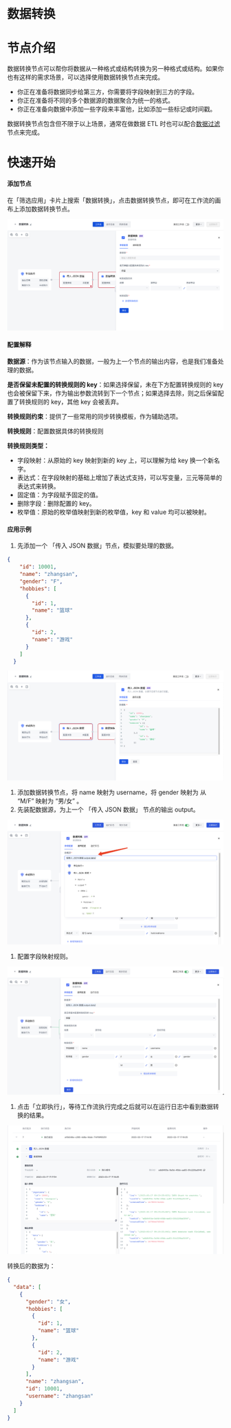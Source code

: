 # 数据转换

# 节点介绍

数据转换节点可以帮你将数据从一种格式或结构转换为另一种格式或结构。如果你也有这样的需求场景，可以选择使用数据转换节点来完成。

- 你正在准备将数据同步给第三方，你需要将字段映射到三方的字段。
- 你正在准备将不同的多个数据源的数据聚合为统一的格式。
- 你正在准备向数据中添加一些字段来丰富他，比如添加一些标记或时间戳。

数据转换节点包含但不限于以上场景，通常在做数据 ETL 时也可以配合[数据过滤](https://steamory.feishu.cn/wiki/wikcnYVzh5ARbSi4qrrDtUWSkCd)节点来完成。

# 快速开始

#### 添加节点

在「筛选应用」卡片上搜索「数据转换」，点击数据转换节点，即可在工作流的画布上添加数据转换节点。

![](../static/boxcnhE6SGcFR12uc26nj2cCVCb.png)

#### 配置解释

<strong>数据源</strong>：作为该节点输入的数据，一般为上一个节点的输出内容，也是我们准备处理的数据。

<strong>是否保留未配置的转换</strong><strong>规则</strong><strong>的 key</strong>：如果选择保留，未在下方配置转换规则的 key 也会被保留下来，作为输出参数流转到下一个节点；如果选择去除，则之后保留配置了转换规则的 key，其他 key 会被丢弃。

<strong>转换</strong><strong>规则</strong><strong>约束</strong>：提供了一些常用的同步转换模板，作为辅助选项。

<strong>转换</strong><strong>规则</strong>：配置数据具体的转换规则

<strong>转换</strong><strong>规则</strong><strong>类型：</strong>

- 字段映射：从原始的 key 映射到新的 key 上，可以理解为给 key 换一个新名字。
- 表达式：在字段映射的基础上增加了表达式支持，可以写变量，三元等简单的表达式来转换。
- 固定值：为字段赋予固定的值。
- 删除字段：删除配置的 key。
- 枚举值：原始的枚举值映射到新的枚举值，key 和 value 均可以被映射。

#### 应用示例

1. 先添加一个 「传入 JSON 数据」节点，模拟要处理的数据。

```json
{
    "id": 10001,
    "name": "zhangsan",
    "gender": "F",
    "hobbies": [
      {
        "id": 1,
        "name": "篮球"
      },
      {
        "id": 2,
        "name": "游戏"
      }
    ]
  }
```

![](../static/boxcnJmQ6QouNAkwCoVu3fNVJKb.png)

1. 添加数据转换节点，将 name 映射为 username，将 gender 映射为 从 “M/F” 映射为 “男/女” 。
2. 先装配数据源，为上一个 「传入 JSON 数据」 节点的输出 output。

![](../static/boxcn95QAlYlUrGfcYcqKHbb90e.png)

1. 配置字段映射规则。

![](../static/boxcnCbBjrmVnKdBfeJnypmMZYg.png)

1. 点击「立即执行」，等待工作流执行完成之后就可以在运行日志中看到数据转换的结果。

![](../static/boxcnGokRdYPWX9RgL2WgrtO46g.png)

转换后的数据为：

```json
{
  "data": [
    {
      "gender": "女",
      "hobbies": [
        {
          "id": 1,
          "name": "篮球"
        },
        {
          "id": 2,
          "name": "游戏"
        }
      ],
      "name": "zhangsan",
      "id": 10001,
      "username": "zhangsan"
    }
  ]
}
```
